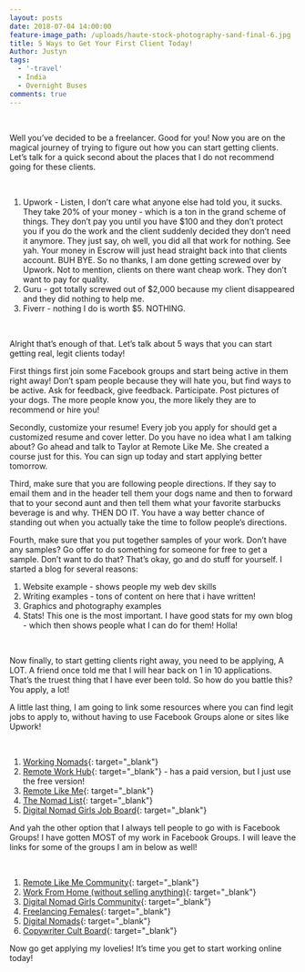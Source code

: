 ```yaml
---
layout: posts
date: 2018-07-04 14:00:00
feature-image_path: /uploads/haute-stock-photography-sand-final-6.jpg
title: 5 Ways to Get Your First Client Today!
Author: Justyn
tags:
  - '-travel'
  - India
  - Overnight Buses
comments: true
---
```


&nbsp;

Well you’ve decided to be a freelancer. Good for you! Now you are on the magical journey of trying to figure out how you can start getting clients. Let’s talk for a quick second about the places that I do not recommend going for these clients.

&nbsp;

1. Upwork - Listen, I don’t care what anyone else had told you, it sucks. They take 20% of your money - which is a ton in the grand scheme of things. They don’t pay you until you have $100 and they don’t protect you if you do the work and the client suddenly decided they don’t need it anymore. They just say, oh well, you did all that work for nothing. See yah. Your money in Escrow will just head straight back into that clients account. BUH BYE. So no thanks, I am done getting screwed over by Upwork. Not to mention, clients on there want cheap work. They don’t want to pay for quality.
2. Guru - got totally screwed out of $2,000 because my client disappeared and they did nothing to help me.
3. Fiverr - nothing I do is worth $5. NOTHING.

&nbsp;

Alright that’s enough of that. Let’s talk about 5 ways that you can start getting real, legit clients today!

First things first join some Facebook groups and start being active in them right away! Don’t spam people because they will hate you, but find ways to be active. Ask for feedback, give feedback. Participate. Post pictures of your dogs. The more people know you, the more likely they are to recommend or hire you!

Secondly, customize your resume! Every job you apply for should get a customized resume and cover letter. Do you have no idea what I am talking about? Go ahead and talk to Taylor at Remote Like Me. She created a course just for this. You can sign up today and start applying better tomorrow.

Third, make sure that you are following people directions. If they say to email them and in the header tell them your dogs name and then to forward that to your second aunt and then tell them what your favorite starbucks beverage is and why. THEN DO IT. You have a way better chance of standing out when you actually take the time to follow people’s directions.

Fourth, make sure that you put together samples of your work. Don’t have any samples? Go offer to do something for someone for free to get a sample. Don’t want to do that? That’s okay, go and do stuff for yourself. I started a blog for several reasons:

1. Website example - shows people my web dev skills
2. Writing examples - tons of content on here that i have written!
3. Graphics and photography examples
4. Stats! This one is the most important. I have good stats for my own blog - which then shows people what I can do for them! Holla!

&nbsp;

Now finally, to start getting clients right away, you need to be applying, A LOT. A friend once told me that I will hear back on 1 in 10 applications. That’s the truest thing that I have ever been told. So how do you battle this? You apply, a lot!

A little last thing, I am going to link some resources where you can find legit jobs to apply to, without having to use Facebook Groups alone or sites like Upwork!

&nbsp;

1. [Working Nomads](workingnomads.co/jobs){: target="_blank"}
2. [Remote Work Hub](remoteworkhub.com){: target="_blank"} - has a paid version, but I just use the free version!
3. [Remote Like Me](remotelikeme.com){: target="_blank"}
4. [The Nomad List](thenomadlist.com){: target="_blank"}
5. [Digital Nomad Girls Job Board](https://digitalnomadgirls.com/jobs/){: target="_blank"}

And yah the other option that I always tell people to go with is Facebook Groups! I have gotten MOST of my work in Facebook Groups. I will leave the links for some of the groups I am in below as well!

&nbsp;

1. [Remote Like Me Community](https://www.facebook.com/groups/365479800498644/){: target="_blank"}
2. [Work From Home (without selling anything)](https://www.facebook.com/groups/virtualassistantinternship/){: target="_blank"}
3. [Digital Nomad Girls Community](https://www.facebook.com/profile.php?id=137079449965184&amp;ref=br_rs){: target="_blank"}
4. [Freelancing Females](https://www.facebook.com/profile.php?id=521845388203729&amp;ref=br_rs){: target="_blank"}
5. [Digital Nomads](https://www.facebook.com/groups/DigitalNomadJobs/?ref=br_rs){: target="_blank"}
6. [Copywriter Cult Board](https://www.facebook.com/groups/copyjobs/?ref=br_rs){: target="_blank"}

Now go get applying my lovelies! It’s time you get to start working online today!